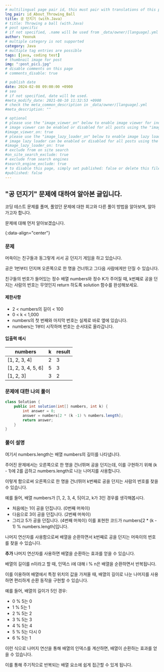 ```yaml
---
# multilingual page pair id, this must pair with translations of this page. (This name must be unique)
lng_pair: id_About_Throwing_Ball
title: 공 던지기 (with.Java)
# title: Throwing a ball (with.Java)
# post specific
# if not specified, .name will be used from _data/owner/[language].yml
author: Yeonuk
# multiple category is not supported
category: Java
# multiple tag entries are possible
tags: [java, coding test]
# thumbnail image for post
img: ":post_pic1.jpg"
# disable comments on this page
# comments_disable: true

# publish date
date: 2024-02-08 09:00:00 +0900
# seo
# if not specified, date will be used.
#meta_modify_date: 2021-08-10 11:32:53 +0900
# check the meta_common_description in _data/owner/[language].yml
#meta_description: ""

# optional
# please use the "image_viewer_on" below to enable image viewer for individual pages or posts (_posts/ or [language]/_posts folders).
# image viewer can be enabled or disabled for all posts using the "image_viewer_posts: true" setting in _data/conf/main.yml.
#image_viewer_on: true
# please use the "image_lazy_loader_on" below to enable image lazy loader for individual pages or posts (_posts/ or [language]/_posts folders).
# image lazy loader can be enabled or disabled for all posts using the "image_lazy_loader_posts: true" setting in _data/conf/main.yml.
#image_lazy_loader_on: true
# exclude from on site search
#on_site_search_exclude: true
# exclude from search engines
#search_engine_exclude: true
# to disable this page, simply set published: false or delete this file
#published: false
---
```


<!-- outline-start -->

## "공 던지기" 문제에 대하여 알아본 글입니다.

코딩 테스트 문제를 풀며, 풀었던 문제에 대한 회고와 다른 풀이 방법을 알아보며, 알아가고자 합니다.

문제에 대해 먼저 알아보겠습니다.

{:data-align="center"}

<!-- outline-end -->

### 문제

머쓱이는 친구들과 동그랗게 서서 공 던지기 게임을 하고 있습니다.

공은 1번부터 던지며 오른쪽으로 한 명을 건너뛰고 그다음 사람에게만 던질 수 있습니다.

친구들의 번호가 들어있는 정수 배열 numbers와 정수 K가 주어질 때, k번째로 공을 던지는 사람의 번호는 무엇인지 return 하도록 solution 함수를 완성해보세요.

#### 제한사항

- 2 < numbers의 길이 < 100
- 0 < k < 1,000
- numbers의 첫 번째와 마지막 번호는 실제로 바로 옆에 있습니다.
- numbers는 1부터 시작하며 번호는 순서대로 올라갑니다.

#### 입출력 예시

| numbers            | k   | result |
| ------------------ | --- | ------ |
| [1, 2, 3, 4]       | 2   | 3      |
| [1, 2, 3, 4, 5, 6] | 5   | 3      |
| [1, 2, 3]          | 3   | 2      |

<!-- | start_num | end_num | result |
| --------- | ------- | ------ |
| 10        | 3       | 0      | -->

### 문제에 대한 나의 풀이

```java
class Solution {
    public int solution(int[] numbers, int k) {
        int answer = 0;
        answer = numbers[2 * (k -1) % numbers.length];
        return answer;
    }
}
```

### 풀이 설명

여기서 numbers.length는 배열 numbers의 길이를 나타냅니다.

주어진 문제에서는 오른쪽으로 한 명을 건너뛰며 공을 던지는데, 이를 구현하기 위해 (k - 1)에 2를 곱하고 numbers.length로 나눈 나머지를 사용합니다.

이렇게 함으로써 오른쪽으로 한 명을 건너뛰어 k번째로 공을 던지는 사람의 번호를 찾을 수 있습니다.

예를 들어, 배열 numbers가 [1, 2, 3, 4, 5]이고, k가 3인 경우를 생각해봅시다.

- 처음에는 1이 공을 던집니다. (0번째 머쓱이)
- 다음으로 3이 공을 던집니다. (2번째 머쓱이)
- 그리고 5가 공을 던집니다. (4번째 머쓱이)
  이를 표현한 코드가 numbers[2 * (k - 1) % numbers.length]입니다.

나머지 연산자를 사용함으로써 배열을 순환하면서 k번째로 공을 던지는 머쓱이의 번호를 찾을 수 있습니다.

**추가**
나머지 연산자를 사용하면 배열을 순환하는 효과를 얻을 수 있습니다.

배열의 길이를 n이라고 할 때, 인덱스 i에 대해 i % n은 배열을 순환하면서 반복됩니다.

이를 이용하여 배열에서 특정 위치의 값을 가져올 때, 배열의 길이로 나눈 나머지를 사용하면 편리하게 순환 동작을 구현할 수 있습니다.

예를 들어, 배열의 길이가 5인 경우:

- 0 % 5는 0
- 1 % 5는 1
- 2 % 5는 2
- 3 % 5는 3
- 4 % 5는 4
- 5 % 5는 다시 0
- 6 % 5는 1

이런 식으로 나머지 연산을 통해 배열의 인덱스를 계산하면, 배열이 순환하는 효과를 얻을 수 있습니다.

이를 통해 주기적으로 반복되는 배열 요소에 쉽게 접근할 수 있게 됩니다.

